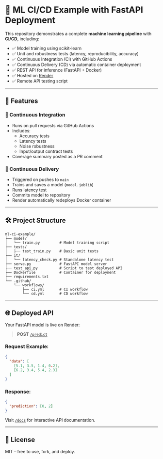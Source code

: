 # 🧠 ML CI/CD Example with FastAPI Deployment

This repository demonstrates a complete **machine learning pipeline** with **CI/CD**, including:

- ✅ Model training using scikit-learn
- ✅ Unit and robustness tests (latency, reproducibility, accuracy)
- ✅ Continuous Integration (CI) with GitHub Actions
- ✅ Continuous Delivery (CD) via automatic container deployment
- ✅ REST API for inference (FastAPI + Docker)
- ✅ Hosted on [Render](https://render.com)
- ✅ Remote API testing script

---

## 🚀 Features

### 🔁 Continuous Integration

- Runs on pull requests via GitHub Actions
- Includes:
  - Accuracy tests
  - Latency tests
  - Noise robustness
  - Input/output contract tests
- Coverage summary posted as a PR comment

### 🚢 Continuous Delivery

- Triggered on pushes to `main`
- Trains and saves a model (`model.joblib`)
- Runs latency test
- Commits model to repository
- Render automatically redeploys Docker container

---

## 🛠 Project Structure

```
ml-ci-example/
├── model/
│   └── train.py         # Model training script
├── tests/
│   ├── test_train.py    # Basic unit tests
├── it/
│   └── latency_check.py # Standalone latency test
├── serve.py             # FastAPI model server
├── test_api.py          # Script to test deployed API
├── Dockerfile           # Container for deployment
├── requirements.txt
└── .github/
    └── workflows/
        ├── ci.yml       # CI workflow
        └── cd.yml       # CD workflow
```

---

## 🌐 Deployed API

Your FastAPI model is live on Render:

> **POST** [`/predict`](https://your-app-name.onrender.com/predict)

### Request Example:

```json
{
  "data": [
    [5.1, 3.5, 1.4, 0.2],
    [6.2, 3.4, 5.4, 2.3]
  ]
}
```

### Response:

```json
{
  "prediction": [0, 2]
}
```

Visit [`/docs`](https://your-app-name.onrender.com/docs) for interactive API documentation.


---

## 📜 License

MIT – free to use, fork, and deploy.
